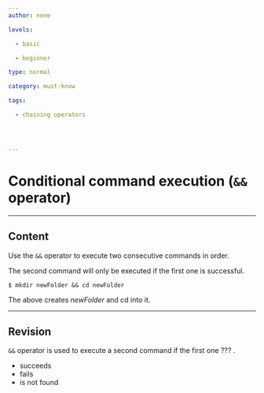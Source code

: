 ```yaml
---
author: nene

levels:

  - basic

  - beginner

type: normal

category: must-know

tags:

  - chaining operators




---
```


# Conditional command execution (`&&` operator)

---

## Content

Use the `&&` operator to execute two consecutive commands in order.

The second command will only be executed if the first one is successful.

```
$ mkdir newFolder && cd newFolder
```

The above creates _newFolder_ and cd into it.

---

## Revision

`&&` operator is used to execute a second command if the first one ??? .

- succeeds
- fails
- is not found
